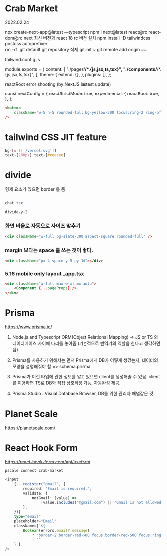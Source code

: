 # Crab Market

2022.02.24

npx create-next-app@latest —typescript
npm i next@latest react@rc react-dom@rc next 최신 버전과 react 18 rc 버전 설치
npm install -D tailwindcss postcss autoprefixer  
rm -rf .git default git repository 삭제
git init ~ git remote add origin ~~

tailwind.config.js

module.exports = {
content: [
"./pages/**/*.{js,jsx,ts,tsx}",
"./components/**/*.{js,jsx,ts,tsx}",
],
theme: {
extend: {},
},
plugins: [],
};

reactRoot error shooting (by NextJS lastest update)

const nextConfig = {
reactStrictMode: true,
experimental: {
reactRoot: true,
},
};

```html
<button
	className="w-5 h-5 rounded-full bg-yellow-500 focus:ring-2 ring-offset-2 ring-yellow-500 transition"
/>
```

# tailwind CSS JIT feature

```css
bg-[url('/vercel.svg')]
text-[200px] text-[#eeeeee]
```

# divide

형제 요소가 있으면 border 를 줌

```css

chat.tsx

divide-y-2

```

### 화면 비율로 자동으로 사이즈 맞추기

```html
<div className="w-full bg-slate-300 aspect-square rounded-full" />
```

### margin 보다는 space 를 쓰는 것이 좋다.

```html
<div className="px-4 space-y-5 py-10"></div>
```

### 5.16 mobile only layout \_app.tsx

```html
<div className="w-full max-w-xl mx-auto">
	<Component {...pageProps} />
</div>
```

# Prisma

https://www.prisma.io/

1. Node.js and Typescript ORM(Object Relational Mapping)
   => JS or TS 와 데이터베이스 사이에 다리를 놓아줌 (기본적으로 번역기의 역할을 한다고 생각하면 됨)

2. Prisma를 사용하기 위해서는 먼저 Prisma에게 DB가 어떻게 생겼는지, 데이터의 모양을 설명해줘야 함 => schema.prisma

3. Prisma가 이런 타입에 관한 정보를 알고 있으면 client를 생성해줄 수 있음. client를 이용하면 TS로 DB와 직접 상호작용 가능, 자동완성 제공.

4. Prisma Studio : Visual Database Browser, DB를 위한 관리자 패널같은 것.

# Planet Scale

https://planetscale.com/

# React Hook Form

https://react-hook-form.com/api/useform

```
pscale connect crab-market
```

```typescript
<input
	{...register("email", {
		required: "Email is required.",
		validate: {
			notGmail: (value) =>
				!value.includes("@gmail.com") || "Gmail is not allowed",
		},
	})}
	type="email"
	placeholder="Email"
	className={`${
		Boolean(errors.email?.message)
			? "border-2 border-red-500 focus:border-red-500 focus:ring-2 focus:ring-red-500"
			: ""
	}`}
/>
```
